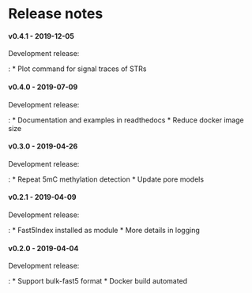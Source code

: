 # Release notes

#### v0.4.1 - 2019-12-05
Development release:

:   * Plot command for signal traces of STRs

#### v0.4.0 - 2019-07-09
Development release:

:   * Documentation and examples in readthedocs
    * Reduce docker image size

#### v0.3.0 - 2019-04-26
Development release:

:   * Repeat 5mC methylation detection
    * Update pore models

#### v0.2.1 - 2019-04-09
Development release:

:   * Fast5Index installed as module
    * More details in logging

#### v0.2.0 - 2019-04-04
Development release:

:   * Support bulk-fast5 format
    * Docker build automated
